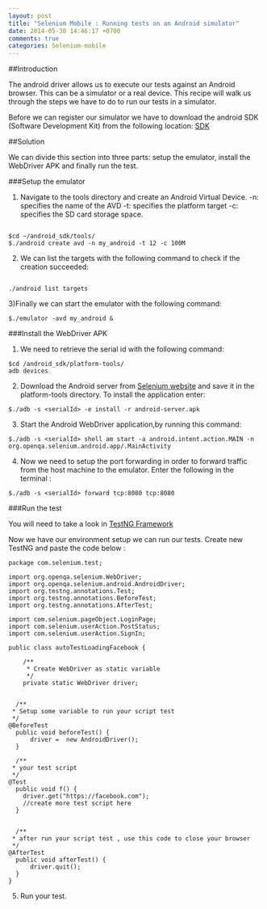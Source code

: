 ```yaml
---
layout: post
title: "Selenium Mobile : Running tests on an Android simulator"
date: 2014-05-30 14:46:17 +0700
comments: true
categories: Selenium-mobile
---
```


##Introduction

The android driver allows us to execute our tests against an Android browser. This can be a simulator or a real device. This recipe will walk us through the steps we have to do to run our tests in a simulator.
<!--more-->
Before we can register our simulator we have to download the android SDK (Software Development Kit) from the following location: [SDK](http://developer.android.com/sdk/)

##Solution

We can divide this section into three parts: setup the emulator, install the WebDriver APK and finally run the test.

###Setup the emulator

1) Navigate to the tools directory and create an Android Virtual Device. -n: specifies the name of the AVD -t: specifies the platform target -c: specifies the SD card storage space.

```

$cd ~/android_sdk/tools/ 
$./android create avd -n my_android -t 12 -c 100M

```

2) We can list the targets with the following command to check if the creation succeeded:

```

./android list targets

```

3)Finally we can start the emulator with the following command:

```
$./emulator -avd my_android &
```

###Install the WebDriver APK

1) We need to retrieve the serial id with the following command: 

```
$cd /android_sdk/platform-tools/
adb devices
```

2) Download the Android server from [Selenium website](http://code.google.com/p/selenium/downloads/list) and save it in the platform-tools directory. To install the application enter:

```
$./adb -s <serialId> -e install -r android-server.apk
```

3) Start the Android WebDriver application,by running this command:

```
$./adb -s <serialId> shell am start -a android.intent.action.MAIN -n org.openqa.selenium.android.app/.MainActivity
```

4) Now we need to setup the port forwarding in order to forward traffic from the host machine to the emulator. Enter the following in the terminal :

```
$./adb -s <serialId> forward tcp:8080 tcp:8080
```

###Run the test

You will need to take a look in [TestNG Framework](/blog/categories/testng-framework/)

Now we have our environment setup we can run our tests. Create new TestNG and paste the code below : 

```
package com.selenium.test;

import org.openqa.selenium.WebDriver;
import org.openqa.selenium.android.AndroidDriver;
import org.testng.annotations.Test;
import org.testng.annotations.BeforeTest;
import org.testng.annotations.AfterTest;

import com.selenium.pageObject.LoginPage;
import com.selenium.userAction.PostStatus;
import com.selenium.userAction.SignIn;

public class autoTestLoadingFacebook {
	
	/**
	 * Create WebDriver as static variable
	 */
	private static WebDriver driver;
	
  
  /**
 * Setup some variable to run your script test
 */
@BeforeTest
  public void beforeTest() {
	  driver =  new AndroidDriver();
  }
  
  /**
 * your test script
 */
@Test
  public void f() {
	driver.get("https://facebook.com");
	//create more test script here
  }
  
  
  /**
 * after run your script test , use this code to close your browser
 */
@AfterTest
  public void afterTest() {
	  driver.quit();
  }
}
```

5) Run your test.